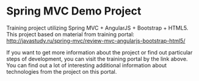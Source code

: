 # Spring MVC Demo Project
Training project utilizing Spring MVC + AngularJS + Bootstrap + HTML5.  
This project based on material from training portal: http://javastudy.ru/spring-mvc/review-mvc-angularjs-bootstrap-html5/

If you want to get more information about the project or find out particular steps of development, you can visit the training portal by the link above. You can find out a lot of interesting additional information about technologies from the project on this portal.
 
